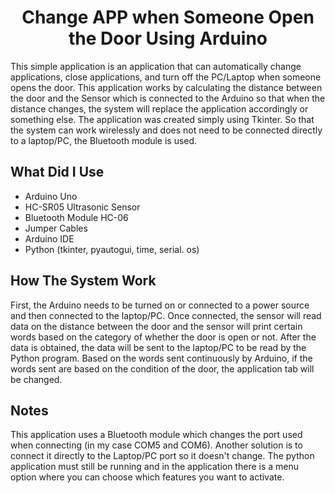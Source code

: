 <h1 align="center"> Change APP when Someone Open the Door Using Arduino</h1>

This simple application is an application that can automatically change applications, close applications, and turn off the PC/Laptop when someone opens the door. This application works by calculating the distance between the door and the Sensor which is connected to the Arduino so that when the distance changes, the system will replace the application accordingly or something else. The application was created simply using Tkinter. So that the system can work wirelessly and does not need to be connected directly to a laptop/PC, the Bluetooth module is used.

## What Did I Use
* Arduino Uno
* HC-SR05 Ultrasonic Sensor
* Bluetooth Module HC-06 
* Jumper Cables
* Arduino IDE
* Python (tkinter, pyautogui, time, serial. os)

## How The System Work
First, the Arduino needs to be turned on or connected to a power source and then connected to the laptop/PC.
Once connected, the sensor will read data on the distance between the door and the sensor will print certain words based on the category of whether the door is open or not.
After the data is obtained, the data will be sent to the laptop/PC to be read by the Python program.
Based on the words sent continuously by Arduino, if the words sent are based on the condition of the door, the application tab will be changed.

## Notes
This application uses a Bluetooth module which changes the port used when connecting (in my case COM5 and COM6). Another solution is to connect it directly to the Laptop/PC port so it doesn't change.
The python application must still be running and in the application there is a menu option where you can choose which features you want to activate.
